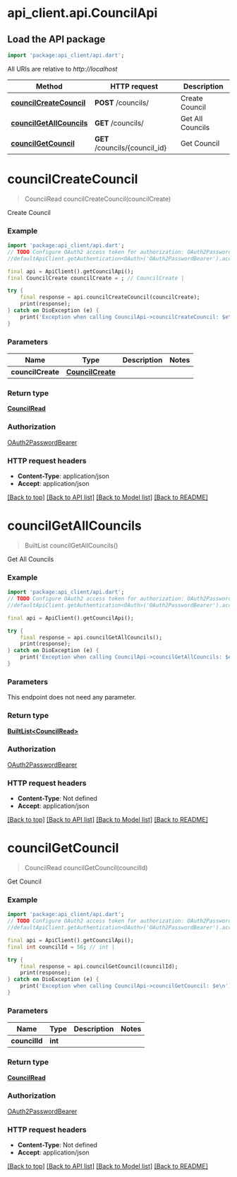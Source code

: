 # api_client.api.CouncilApi

## Load the API package
```dart
import 'package:api_client/api.dart';
```

All URIs are relative to *http://localhost*

Method | HTTP request | Description
------------- | ------------- | -------------
[**councilCreateCouncil**](CouncilApi.md#councilcreatecouncil) | **POST** /councils/ | Create Council
[**councilGetAllCouncils**](CouncilApi.md#councilgetallcouncils) | **GET** /councils/ | Get All Councils
[**councilGetCouncil**](CouncilApi.md#councilgetcouncil) | **GET** /councils/{council_id} | Get Council


# **councilCreateCouncil**
> CouncilRead councilCreateCouncil(councilCreate)

Create Council

### Example
```dart
import 'package:api_client/api.dart';
// TODO Configure OAuth2 access token for authorization: OAuth2PasswordBearer
//defaultApiClient.getAuthentication<OAuth>('OAuth2PasswordBearer').accessToken = 'YOUR_ACCESS_TOKEN';

final api = ApiClient().getCouncilApi();
final CouncilCreate councilCreate = ; // CouncilCreate | 

try {
    final response = api.councilCreateCouncil(councilCreate);
    print(response);
} catch on DioException (e) {
    print('Exception when calling CouncilApi->councilCreateCouncil: $e\n');
}
```

### Parameters

Name | Type | Description  | Notes
------------- | ------------- | ------------- | -------------
 **councilCreate** | [**CouncilCreate**](CouncilCreate.md)|  | 

### Return type

[**CouncilRead**](CouncilRead.md)

### Authorization

[OAuth2PasswordBearer](../README.md#OAuth2PasswordBearer)

### HTTP request headers

 - **Content-Type**: application/json
 - **Accept**: application/json

[[Back to top]](#) [[Back to API list]](../README.md#documentation-for-api-endpoints) [[Back to Model list]](../README.md#documentation-for-models) [[Back to README]](../README.md)

# **councilGetAllCouncils**
> BuiltList<CouncilRead> councilGetAllCouncils()

Get All Councils

### Example
```dart
import 'package:api_client/api.dart';
// TODO Configure OAuth2 access token for authorization: OAuth2PasswordBearer
//defaultApiClient.getAuthentication<OAuth>('OAuth2PasswordBearer').accessToken = 'YOUR_ACCESS_TOKEN';

final api = ApiClient().getCouncilApi();

try {
    final response = api.councilGetAllCouncils();
    print(response);
} catch on DioException (e) {
    print('Exception when calling CouncilApi->councilGetAllCouncils: $e\n');
}
```

### Parameters
This endpoint does not need any parameter.

### Return type

[**BuiltList&lt;CouncilRead&gt;**](CouncilRead.md)

### Authorization

[OAuth2PasswordBearer](../README.md#OAuth2PasswordBearer)

### HTTP request headers

 - **Content-Type**: Not defined
 - **Accept**: application/json

[[Back to top]](#) [[Back to API list]](../README.md#documentation-for-api-endpoints) [[Back to Model list]](../README.md#documentation-for-models) [[Back to README]](../README.md)

# **councilGetCouncil**
> CouncilRead councilGetCouncil(councilId)

Get Council

### Example
```dart
import 'package:api_client/api.dart';
// TODO Configure OAuth2 access token for authorization: OAuth2PasswordBearer
//defaultApiClient.getAuthentication<OAuth>('OAuth2PasswordBearer').accessToken = 'YOUR_ACCESS_TOKEN';

final api = ApiClient().getCouncilApi();
final int councilId = 56; // int | 

try {
    final response = api.councilGetCouncil(councilId);
    print(response);
} catch on DioException (e) {
    print('Exception when calling CouncilApi->councilGetCouncil: $e\n');
}
```

### Parameters

Name | Type | Description  | Notes
------------- | ------------- | ------------- | -------------
 **councilId** | **int**|  | 

### Return type

[**CouncilRead**](CouncilRead.md)

### Authorization

[OAuth2PasswordBearer](../README.md#OAuth2PasswordBearer)

### HTTP request headers

 - **Content-Type**: Not defined
 - **Accept**: application/json

[[Back to top]](#) [[Back to API list]](../README.md#documentation-for-api-endpoints) [[Back to Model list]](../README.md#documentation-for-models) [[Back to README]](../README.md)

